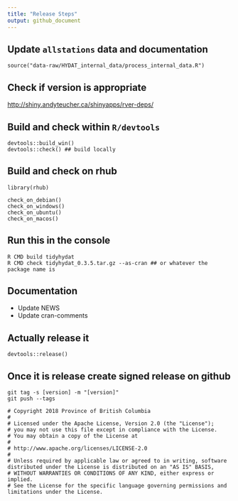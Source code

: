 ```yaml
---
title: "Release Steps"
output: github_document
---
```


## Update `allstations` data and documentation
```
source("data-raw/HYDAT_internal_data/process_internal_data.R")
```

## Check if version is appropriate
http://shiny.andyteucher.ca/shinyapps/rver-deps/

## Build and check within `R/devtools`
```
devtools::build_win()
devtools::check() ## build locally
```

## Build and check on rhub
```
library(rhub)

check_on_debian()
check_on_windows()
check_on_ubuntu()
check_on_macos()
```

## Run this in the console
```
R CMD build tidyhydat
R CMD check tidyhydat_0.3.5.tar.gz --as-cran ## or whatever the package name is
```

## Documentation
- Update NEWS
- Update cran-comments

## Actually release it
```
devtools::release()
```

## Once it is release create signed release on github
```
git tag -s [version] -m "[version]"
git push --tags
```

```
# Copyright 2018 Province of British Columbia
# 
# Licensed under the Apache License, Version 2.0 (the "License");
# you may not use this file except in compliance with the License.
# You may obtain a copy of the License at
# 
# http://www.apache.org/licenses/LICENSE-2.0
# 
# Unless required by applicable law or agreed to in writing, software distributed under the License is distributed on an "AS IS" BASIS,
# WITHOUT WARRANTIES OR CONDITIONS OF ANY KIND, either express or implied.
# See the License for the specific language governing permissions and limitations under the License.
```
